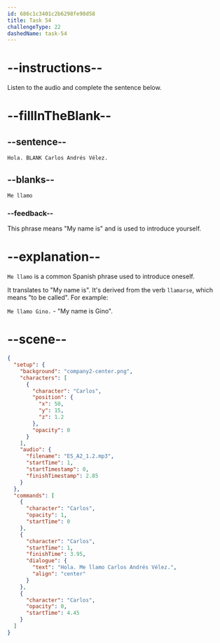 ```yaml
---
id: 686c1c3401c2b6298fe98d58
title: Task 54
challengeType: 22
dashedName: task-54
---
```


<!-- (Audio) Carlos: Hola. Me llamo Carlos Andrés Vélez. -->

# --instructions--

Listen to the audio and complete the sentence below.

# --fillInTheBlank--

## --sentence--

`Hola. BLANK Carlos Andrés Vélez.`

## --blanks--

`Me llamo`

### --feedback--

This phrase means "My name is" and is used to introduce yourself.

# --explanation--

`Me llamo` is a common Spanish phrase used to introduce oneself. 

It translates to "My name is". It's derived from the verb `llamarse`, which means "to be called". For example:

`Me llamo Gino.` - "My name is Gino".

# --scene--

```json
{
  "setup": {
    "background": "company2-center.png",
    "characters": [
      {
        "character": "Carlos",
        "position": {
          "x": 50,
          "y": 15,
          "z": 1.2
        },
        "opacity": 0
      }
    ],
    "audio": {
      "filename": "ES_A2_1.2.mp3",
      "startTime": 1,
      "startTimestamp": 0,
      "finishTimestamp": 2.85
    }
  },
  "commands": [
    {
      "character": "Carlos",
      "opacity": 1,
      "startTime": 0
    },
    {
      "character": "Carlos",
      "startTime": 1,
      "finishTime": 3.95,
      "dialogue": {
        "text": "Hola. Me llamo Carlos Andrés Vélez.",
        "align": "center"
      }
    },
    {
      "character": "Carlos",
      "opacity": 0,
      "startTime": 4.45
    }
  ]
}
```

